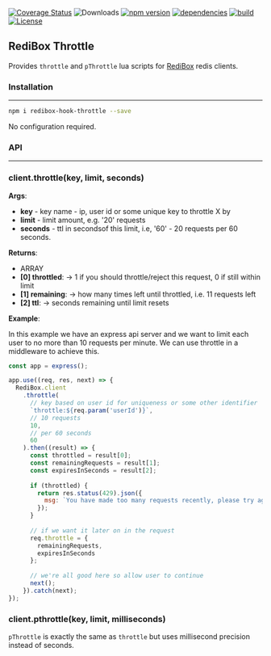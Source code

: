 [![Coverage Status](https://coveralls.io/repos/github/redibox/throttle/badge.svg?branch=master)](https://coveralls.io/github/redibox/throttle?branch=master)
![Downloads](https://img.shields.io/npm/dt/redibox-hook-throttle.svg)
[![npm version](https://img.shields.io/npm/v/redibox-hook-throttle.svg)](https://www.npmjs.com/package/redibox-hook-throttle)
[![dependencies](https://img.shields.io/david/redibox/throttle.svg)](https://david-dm.org/redibox/throttle)
[![build](https://travis-ci.org/redibox/throttle.svg)](https://travis-ci.org/redibox/throttle)
[![License](https://img.shields.io/npm/l/redibox-hook-throttle.svg)](/LICENSE)

## RediBox Throttle

Provides `throttle` and `pThrottle` lua scripts for [RediBox](https://github.com/redibox/core) redis clients. 

### Installation
---
```bash
npm i redibox-hook-throttle --save
```

No configuration required.

### API
---

### client.throttle(key, limit, seconds)

**Args**:
 - **key** - key name - ip, user id or some unique key to throttle X by
 - **limit** - limit amount, e.g. '20' requests
 - **seconds** - ttl in secondsof this limit, i.e, '60' - 20 requests per 60 seconds.

**Returns**:
 - ARRAY
  - **[0] throttled**: ->  1 if you should throttle/reject this request, 0 if still within limit
  - **[1] remaining**: ->  how many times left until throttled, i.e. 11 requests left
  - **[2] ttl**: -> seconds remaining until limit resets


**Example**:

In this example we have an express api server and we want to limit each user to no more than 10 requests per minute. We can use throttle in a middleware to achieve this.

```javascript
const app = express();

app.use((req, res, next) => {
  RediBox.client
    .throttle(
      // key based on user id for uniqueness or some other identifier
      `throttle:${req.param('userId')}`,
      // 10 requests
      10, 
      // per 60 seconds
      60
    ).then((result) => {
      const throttled = result[0];
      const remainingRequests = result[1];
      const expiresInSeconds = result[2];
      
      if (throttled) {
        return res.status(429).json({
          msg: `You have made too many requests recently, please try again in ${expiresInSeconds} seconds.`,
        });
      }
      
      // if we want it later on in the request
      req.throttle = {
        remainingRequests,
        expiresInSeconds
      };
      
      // we're all good here so allow user to continue
      next();
    }).catch(next);
});
```

### client.pthrottle(key, limit, milliseconds)

`pThrottle` is exactly the same as `throttle` but uses millisecond precision instead of seconds.
